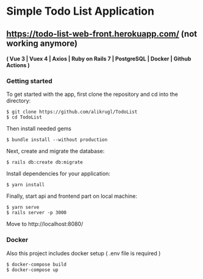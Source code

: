 # Simple Todo List Application #
## https://todo-list-web-front.herokuapp.com/ (not working anymore)
#### ( Vue 3 | Vuex 4 | Axios | Ruby on Rails 7 | PostgreSQL | Docker | Github Actions )

### Getting started

To get started with the app, first clone the repository and cd into the directory:
```
$ git clone https://github.com/alikrugl/TodoList
$ cd TodoList
```
Then install needed gems
```
$ bundle install --without production
```
Next, create and migrate the database:
```
$ rails db:create db:migrate
```
Install dependencies for your application:
```
$ yarn install
```
Finally, start api and frontend part on local machine: 
```
$ yarn serve
$ rails server -p 3000
```
Move to http://localhost:8080/

### Docker

Also this project includes docker setup ( .env file is required )

```
$ docker-compose build
$ docker-compose up
```
